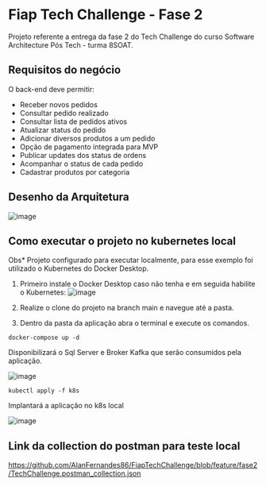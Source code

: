 # Fiap Tech Challenge - Fase 2

Projeto referente a entrega da fase 2 do Tech Challenge do curso Software Architecture Pós Tech - turma 8SOAT.

## Requisitos do negócio

O back-end deve permitir:

- Receber novos pedidos
- Consultar pedido realizado
- Consultar lista de pedidos ativos
- Atualizar status do pedido
- Adicionar diversos produtos a um pedido
- Opção de pagamento integrada para MVP
- Publicar updates dos status de ordens
- Acompanhar o status de cada pedido
- Cadastrar produtos por categoria

## Desenho da Arquitetura

![image](https://github.com/user-attachments/assets/047b0e48-f5ad-4d03-b957-0ec36f959671)

## Como executar o projeto no kubernetes local

Obs* Projeto configurado para executar localmente, para esse exemplo foi utilizado o Kubernetes do Docker Desktop.

1. Primeiro instale o Docker Desktop caso não tenha e em seguida habilite o Kubernetes:
![image](https://github.com/user-attachments/assets/bfcee42a-480a-42a2-9ff8-caab3e997c5d)

2. Realize o clone do projeto na branch main e navegue até a pasta.
3. Dentro da pasta da aplicação abra o terminal e execute os comandos.

```docker-compose up -d```  

Disponibilizará o Sql Server e Broker Kafka que serão consumidos pela aplicação.  

![image](https://github.com/user-attachments/assets/025d4d33-d380-411f-96b3-834e5568c9d3)  

```kubectl apply -f k8s```  

Implantará a aplicação no k8s local  

![image](https://github.com/user-attachments/assets/458f66b1-418d-49bd-8a41-584a5bdc695c)

## Link da collection do postman para teste local
https://github.com/AlanFernandes86/FiapTechChallenge/blob/feature/fase2/TechChallenge.postman_collection.json

